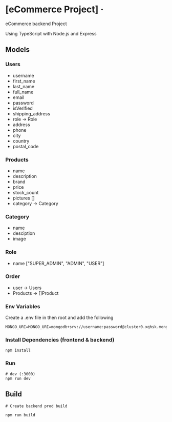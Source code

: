 # [eCommerce Project] &middot; 

eCommerce backend  Project 

Using TypeScript with Node.js and Express

## Models

### Users

-   username
-   first_name
-   last_name
-   full_name
-   email
-   password
-   isVerified
-   shipping_address
-   role -> Role
-   address
-   phone
-   city
-   country
-   postal_code

### Products

-   name
-   description
-   brand
-   price
-   stock_count
-   pictures []
-   category -> Category

### Category

-   name
-   desciption
-   image

### Role

-   name ["SUPER_ADMIN", "ADMIN", "USER"]

### Order

-   user -> Users
-   Products -> []Product



### Env Variables

Create a .env file in then root and add the following

```
MONGO_URI=MONGO_URI=mongodb+srv://username:password@cluster0.xqhsk.mongodb.net/DBname
```

### Install Dependencies (frontend & backend)

```
npm install
```

### Run

```
# dev (:3000) 
npm run dev

```

## Build 

```
# Create backend prod build

npm run build
```
